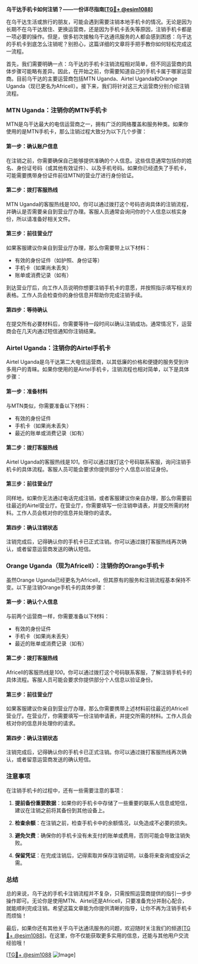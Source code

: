 **乌干达手机卡如何注销？——一份详尽指南[[TG💪+ @esim1088](https://t.me/s/esim1088)]**

在乌干达生活或旅行的朋友，可能会遇到需要注销本地手机卡的情况。无论是因为长期不在乌干达居住、更换运营商，还是因为手机卡丢失等原因，注销手机卡都是一项必要的操作。但是，很多初次接触乌干达通讯服务的人都会感到困惑：乌干达的手机卡到底怎么注销呢？别担心，这篇详细的文章将手把手教你如何轻松完成这一流程。

首先，我们需要明确一点：乌干达的手机卡注销流程相对简单，但不同运营商的具体步骤可能略有差异。因此，在开始之前，你需要知道自己的手机卡属于哪家运营商。目前乌干达的主要运营商包括MTN Uganda、Airtel Uganda和Orange Uganda（现已更名为Africell）。接下来，我们将针对这三大运营商分别介绍注销流程。

### MTN Uganda：注销你的MTN手机卡

MTN是乌干达最大的电信运营商之一，拥有广泛的网络覆盖和服务种类。如果你使用的是MTN手机卡，那么注销过程大致分为以下几个步骤：

#### 第一步：确认账户信息
在注销之前，你需要确保自己能够提供准确的个人信息。这些信息通常包括你的姓名、身份证号码（或其他有效证件）、以及手机号码。如果你已经遗失了手机卡，可能需要携带身份证件前往MTN的营业厅进行身份验证。

#### 第二步：拨打客服热线
MTN Uganda的客服热线是*100*。你可以通过拨打这个号码咨询具体的注销流程，并确认是否需要亲自到营业厅办理。客服人员通常会询问你的个人信息以核实身份，所以请准备好相关文件。

#### 第三步：前往营业厅
如果客服建议你亲自到营业厅办理，那么你需要带上以下材料：
- 有效的身份证件（如护照、身份证等）
- 手机卡（如果尚未丢失）
- 账单或消费记录（如有）

到达营业厅后，向工作人员说明你想要注销手机卡的意愿，并按照指示填写相关的表格。工作人员会检查你的身份信息并帮助你完成注销手续。

#### 第四步：等待确认
在提交所有必要材料后，你需要等待一段时间以确认注销成功。通常情况下，运营商会在几天内通过短信通知你注销结果。

### Airtel Uganda：注销你的Airtel手机卡

Airtel Uganda是乌干达第二大电信运营商，以其低廉的价格和便捷的服务受到许多用户的青睐。如果你使用的是Airtel手机卡，注销流程也相对简单，以下是具体步骤：

#### 第一步：准备材料
与MTN类似，你需要准备以下材料：
- 有效的身份证件
- 手机卡（如果尚未丢失）
- 最近的账单或消费记录（如有）

#### 第二步：拨打客服热线
Airtel Uganda的客服热线是*101*。你可以通过拨打这个号码联系客服，询问注销手机卡的具体流程。客服人员可能会要求你提供部分个人信息以验证身份。

#### 第三步：前往营业厅
同样地，如果你无法通过电话完成注销，或者客服建议你亲自办理，那么你需要前往最近的Airtel营业厅。在营业厅，你需要填写一份注销申请表，并提交所需的材料。工作人员会核对你的信息并处理你的请求。

#### 第四步：确认注销状态
注销完成后，记得确认你的手机卡已正式注销。你可以通过拨打客服热线再次确认，或者留意运营商发送的确认短信。

### Orange Uganda（现为Africell）：注销你的Orange手机卡

虽然Orange Uganda已经更名为Africell，但其原有的服务和注销流程基本保持不变。以下是注销Orange手机卡的具体步骤：

#### 第一步：确认个人信息
与前两个运营商一样，你需要准备以下材料：
- 有效的身份证件
- 手机卡（如果尚未丢失）
- 最近的账单或消费记录（如有）

#### 第二步：拨打客服热线
Africell的客服热线是*100*。你可以通过拨打这个号码联系客服，了解注销手机卡的具体流程。客服人员可能会要求你提供部分个人信息以验证身份。

#### 第三步：前往营业厅
如果客服建议你亲自到营业厅办理，那么你需要携带上述材料前往最近的Africell营业厅。在营业厅，你需要填写一份注销申请表，并提交所需的材料。工作人员会核对你的信息并处理你的请求。

#### 第四步：确认注销状态
注销完成后，记得确认你的手机卡已正式注销。你可以通过拨打客服热线再次确认，或者留意运营商发送的确认短信。

### 注意事项

在注销手机卡的过程中，还有一些需要注意的事项：

1. **提前备份重要数据**：如果你的手机卡中存储了一些重要的联系人信息或短信，建议在注销之前将其备份到其他设备上。
   
2. **检查余额**：在注销之前，检查手机卡中的余额情况，以免造成不必要的损失。

3. **避免欠费**：确保你的手机卡没有未支付的账单或费用，否则可能会导致注销失败。

4. **保留凭证**：在完成注销后，记得索取并保存注销证明，以备将来查询或投诉之需。

### 总结

总的来说，乌干达的手机卡注销流程并不复杂，只需按照运营商提供的指引一步步操作即可。无论你是使用MTN、Airtel还是Africell，只要准备充分并耐心配合，就能顺利完成注销。希望这篇文章能为你提供清晰的指导，让你不再为注销手机卡而烦恼！

最后，如果你还有其他关于乌干达通讯服务的问题，欢迎随时关注我们的频道[[TG💪+ @esim1088](https://t.me/s/esim1088)]。在这里，你不仅能获取更多实用的信息，还能与其他用户交流经验哦！

[[TG💪+ @esim1088](https://t.me/s/esim1088) ![Image](https://i.postimg.cc/4NQfJmqS/Snipaste-2025-05-13-00-14-12.png)]